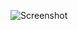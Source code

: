 ![Screenshot](https://raw.githubusercontent.com/Cryakl/Ultimate-RAT-Collection/refs/heads/main/DSK/Screenshot.png)
